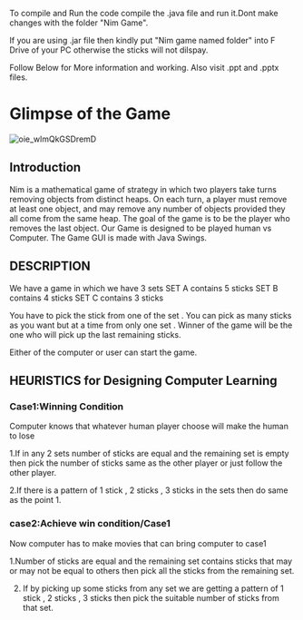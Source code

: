 To compile and Run the code compile the .java file and run it.Dont make changes with the folder "Nim Game". 

If you are using .jar file then kindly put "Nim game named folder" into F Drive of your PC otherwise the sticks will not dilspay. 

Follow Below for More information and working. Also visit .ppt and .pptx files.
# Glimpse of the Game
![oie_wlmQkGSDremD](https://user-images.githubusercontent.com/40520042/64757334-78f58600-d54f-11e9-9867-df15afe1c7fe.png)

## Introduction
Nim is a mathematical game of strategy in which two players take turns removing objects from distinct heaps. On each turn, a player must remove at least one object, and may remove any number of objects provided they all come from the same heap. The goal of the game is to be the player who removes the last object.
Our Game is designed to be played human vs Computer.
The Game GUI is made with Java Swings.

## DESCRIPTION
We have a game in which we have 3 sets 
      SET A contains 5 sticks
      SET B contains 4 sticks
      SET C contains 3 sticks

  You have to pick the stick from one of the set .
  You can pick as many sticks as you want but at a
  time from only one set .
  Winner of the game will be the one who will pick
  up the last remaining  sticks.

  Either of the computer or user can start the game.
 
 ## HEURISTICS for Designing Computer Learning
 ### Case1:Winning Condition 
 Computer knows that whatever human player choose will make the human to lose
 
1.If in any 2 sets number of sticks are equal and the remaining set is empty then pick the number of sticks same as the other player or just follow the other player.

2.If there is  a pattern of 1 stick , 2 sticks , 3 sticks in the sets then do same as the point 1.

### case2:Achieve win condition/Case1
Now computer has to make movies that can bring computer to case1

1.Number of sticks are equal and the remaining set contains sticks that may or may not be equal to others then pick all the sticks from the remaining set.

2. If by picking up some sticks from any set we are getting a pattern of 1 stick , 2 sticks , 3 sticks then pick the suitable number of sticks from that set.





 
 
 
   
   










